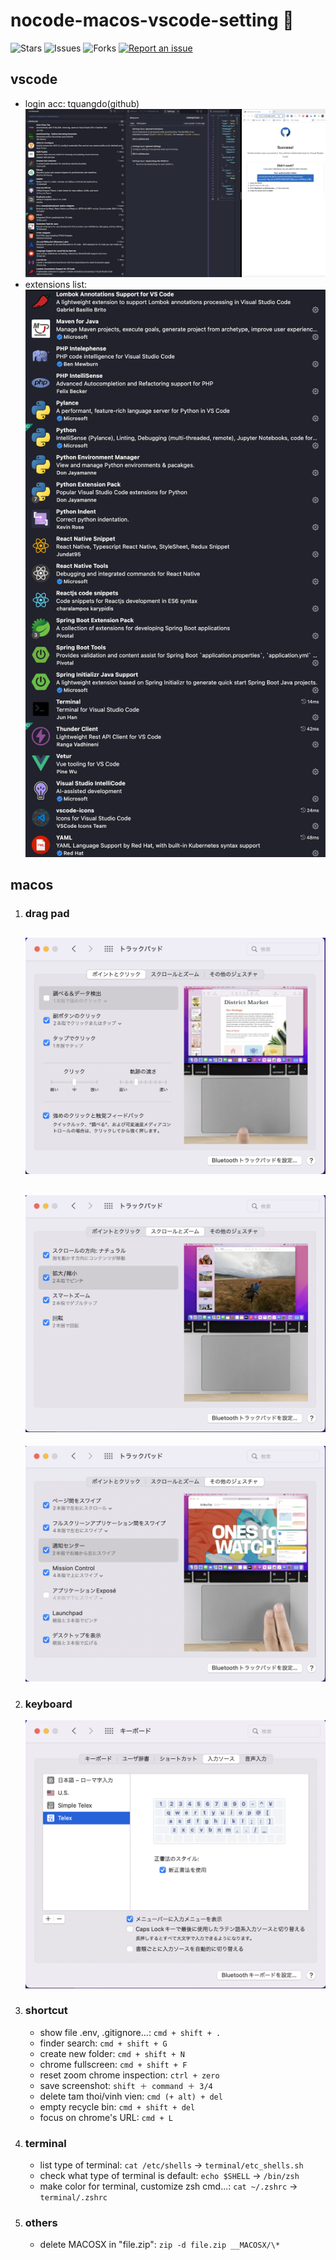 # nocode-macos-vscode-setting 🐳

![Stars](https://img.shields.io/github/stars/tquangdo/nocode-macos-vscode-setting?color=f05340)
![Issues](https://img.shields.io/github/issues/tquangdo/nocode-macos-vscode-setting?color=f05340)
![Forks](https://img.shields.io/github/forks/tquangdo/nocode-macos-vscode-setting?color=f05340)
[![Report an issue](https://img.shields.io/badge/Support-Issues-green)](https://github.com/tquangdo/nocode-macos-vscode-setting/issues/new)

## vscode
- login acc: tquangdo(github)
![vscode1](screenshots/vscode1.png)
- extensions list:
![vscode2](screenshots/vscode2.png)

## macos
1. ### drag pad
    ![dp1](screenshots/dp1.png)
    ---
    ![dp2](screenshots/dp2.png)
    ---
    ![dp3](screenshots/dp3.png)
1. ### keyboard
    ![kb](screenshots/kb.png)
1. ### shortcut
    - show file .env, .gitignore...: `cmd + shift + .`
    - finder search: `cmd + shift + G`
    - create new folder: `cmd + shift + N`
    - chrome fullscreen: `cmd + shift + F`
    - reset zoom chrome inspection: `ctrl + zero`
    - save screenshot: `shift ＋ command ＋ 3/4`
    - delete tam thoi/vinh vien: `cmd (+ alt) + del`
    - empty recycle bin: `cmd + shift + del`
    - focus on chrome's URL: `cmd + L`
1. ### terminal
    - list type of terminal: `cat /etc/shells` -> `terminal/etc_shells.sh`
    - check what type of terminal is default: `echo $SHELL` -> `/bin/zsh`
    - make color for terminal, customize zsh cmd...: `cat ~/.zshrc` -> `terminal/.zshrc`
1. ### others
    - delete MACOSX in "file.zip": `zip -d file.zip __MACOSX/\*`